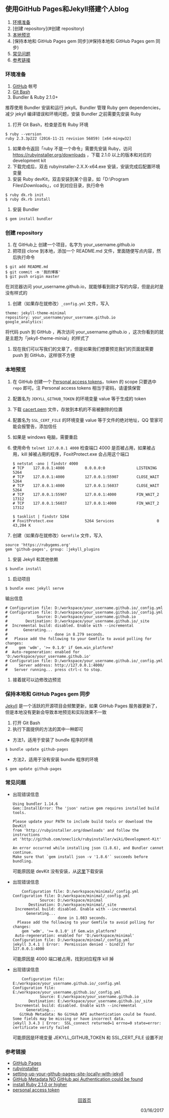## 使用GitHub Pages和Jekyll搭建个人blog

1. [环境准备](#环境准备)
2. [创建 repository](#创建 repository)
3. [本地预览](#本地预览)
1. [保持本地和 GitHub Pages gem 同步](#保持本地和 GitHub Pages gem 同步)
1. [常见问题](#常见问题)
1. [参考链接](#参考链接)

### 环境准备
1. [GitHub](https://github.com/) 帐号
1. [Git Bash](https://git-scm.com/)
1. Bundler & Ruby 2.1.0+

推荐使用 Bundler 安装和运行 jekyll。Bundler 管理 Ruby gem dependencies，减少 jekyll 编译错误和环境问题，安装 Bundler 之前需要先安装 Ruby
1. 打开 Git Bash，检查是否有 Ruby 环境
```
$ ruby --version
ruby 2.3.3p222 (2016-11-21 revision 56859) [x64-mingw32]
```
1. 如果命令返回「ruby 不是一个命令」需要先安装 Ruby，访问 https://rubyinstaller.org/downloads ，下载 2.1.0 以上的版本和对应的 development kit
1. 下载完成后，双击 rubyinstaller-2.X.X-x64.exe 安装，安装完成后配置环境变量
1. 安装 Ruby devKit，双击安装到某个目录，如「D:\Program Files\Downloads」，cd 到对应目录，执行命令
```
$ ruby dk.rb init
$ ruby dk.rb install
```
1. 安装 Bundler
```bash
$ gem install bundler
```

### 创建 repository
1. 在 GitHub上 创建一个项目，名字为 your_username.github.io
1. 把项目 clone 到本地，添加一个 README.md 文件，里面随便写点内容，然后执行命令
```git
$ git add README.md
$ git commit -m '我的博客'
$ git push origin master
```
在浏览器访问 your_username.github.io，就能够看到刚才写的内容，但是此时是没有样式的
1. 创建（如果存在就修改）```_config.yml``` 文件，写入
```
theme: jekyll-theme-minimal
repository: your_username/your_username.github.io
google_analytics: 
```
将代码 push 到 GitHub ，再次访问 your_username.github.io ，这次你看到的就是主题为「jekyll-theme-minial」的样式了
1. 现在我们可以写我们的文章了，但是如果我们想要预览我们的页面就需要 push 到 GitHub，这样很不方便

### 本地预览
1. 在 GitHub 创建一个 [Personal access tokens](https://help.github.com/articles/creating-a-personal-access-token-for-the-command-line)，token 的 scope 只要选中 ```repo``` 即可。注 Personal access tokens 相当于密码，请谨慎保管
1. 配置名为 ```JEKYLL_GITHUB_TOKEN``` 的环境变量 value 等于生成的 token
1. 下载 [cacert.pem](https://curl.haxx.se/ca/cacert.pem) 文件，存放到本机的不易被删除的位置
1. 配置名为 ```SSL_CERT_FILE``` 的环境变量 value 等于文件的绝对地址，QQ 管家可能会报警告，添加信任
1. 如果是 windows 电脑，需要重启
1. 使用命令 ```telnet 127.0.0.1 4000``` 检查端口 4000 是否被占用，如果被占用，kill 掉被占用的程序，FoxitProtect.exe 会占用这个端口

    ```
    $ netstat -ano | findstr 4000
    # TCP    127.0.0.1:4000         0.0.0.0:0              LISTENING       5264
    # TCP    127.0.0.1:4000         127.0.0.1:55907        CLOSE_WAIT      5264
    # TCP    127.0.0.1:4000         127.0.0.1:56037        CLOSE_WAIT      5264
    # TCP    127.0.0.1:55907        127.0.0.1:4000         FIN_WAIT_2      17312
    # TCP    127.0.0.1:56037        127.0.0.1:4000         FIN_WAIT_2      17312

    $ tasklist | findstr 5264
    # FoxitProtect.exe              5264 Services                   0     43,204 K
    ```

1. 创建（如果存在就修改）```Germfile``` 文件，写入
```
source 'https://rubygems.org'
gem 'github-pages', group: :jekyll_plugins
```
1. 安装 Jekyll 和其他依赖
```
$ bundle install
```
1. 启动项目
```
$ bundle exec jekyll serve
```
输出信息
```
# Configuration file: D:/workspace/your_username.github.io/_config.yml
# Configuration file: D:/workspace/your_username.github.io/_config.yml
#             Source: D:/workspace/your_username.github.io
#        Destination: D:/workspace/your_username.github.io/_site
#  Incremental build: disabled. Enable with --incremental
#       Generating...
#                     done in 8.279 seconds.
#   Please add the following to your Gemfile to avoid polling for changes:
#     gem 'wdm', '>= 0.1.0' if Gem.win_platform?
#  Auto-regeneration: enabled for 'D:/workspace/your_username.github.io'
# Configuration file: D:/workspace/your_username.github.io/_config.yml
#     Server address: http://127.0.0.1:4000/
#   Server running... press ctrl-c to stop.
```
1. 接着就可以边修改边预览

### 保持本地和 GitHub Pages gem 同步
[Jekyll](https://github.com/jekyll/jekyll) 是一个活跃的开源项目会频繁更新，如果 GitHub Pages 服务器更新了，但是本地没有更新会导致本地预览和实际效果不一致
1. 打开 Git Bash
1. 执行下面提供的方法的其中一种即可
- 方法1，适用于安装了 bundle 程序的环境
```
$ bundle update github-pages
```
- 方法2，适用于没有安装 bundle 程序的环境
```
$ gem update github-pages
```

### 常见问题
+ 出现错误信息

    ```
    Using bundler 1.14.6
    Gem::InstallError: The 'json' native gem requires installed build tools.  
     
    Please update your PATH to include build tools or download the DevKit
    from 'http://rubyinstaller.org/downloads' and follow the instructions
    at 'http://github.com/oneclick/rubyinstaller/wiki/Development-Kit'

    An error occurred while installing json (1.8.6), and Bundler cannot continue.
    Make sure that `gem install json -v '1.8.6'` succeeds before bundling.
    ```
    可能原因是 devKit 没有安装，从[这里](https://rubyinstaller.org/downloads/)下载安装
+ 出现错误信息

    ```
        Configuration file: D:/workspace/minimal/_config.yml
    Configuration file: D:/workspace/minimal/_config.yml
                Source: D:/workspace/minimal
           Destination: D:/workspace/minimal/_site
     Incremental build: disabled. Enable with --incremental
          Generating...
                        done in 1.083 seconds.
      Please add the following to your Gemfile to avoid polling for changes:
        gem 'wdm', '>= 0.1.0' if Gem.win_platform?
     Auto-regeneration: enabled for 'D:/workspace/minimal'
    Configuration file: D:/workspace/minimal/_config.yml
    jekyll 3.4.1 | Error:  Permission denied - bind(2) for 127.0.0.1:4000
    ```
    可能原因是 4000 端口被占用，找到对应程序 kill 掉
+ 出现错误信息

    ```
        Configuration file: E:/workspace/your_username.github.io/_config.yml
    Configuration file: E:/workspace/your_username.github.io/_config.yml
                Source: E:/workspace/your_username.github.io
           Destination: E:/workspace/your_username.github.io/_site
     Incremental build: disabled. Enable with --incremental
          Generating...
       GitHub Metadata: No GitHub API authentication could be found. Some fields may be missing or have incorrect data.
    jekyll 3.4.3 | Error:  SSL_connect returned=1 errno=0 state=error: certificate verify failed
    ```
    可能原因是环境变量 JEKYLL_GITHUB_TOKEN 和 SSL_CERT_FILE 设置不对

### 参考链接
- [GitHub Pages](https://pages.github.com)
- [rubyinstaller](https://rubyinstaller.org/)
- [setting-up-your-github-pages-site-locally-with-jekyll](https://help.github.com/articles/setting-up-your-github-pages-site-locally-with-jekyll)
- [GitHub Metadata NO GitHub api Authentication could be found](http://knightcodes.com/miscellaneous/2016/09/13/fix-github-metadata-error.html)
- [install Ruby 2.1.0 or higher](https://www.ruby-lang.org/en/downloads)
- [personal access token](https://help.github.com/articles/creating-a-personal-access-token-for-the-command-line)

<p style="text-align: center"><a href="/">回首页</a></p>
 
<p align="right">03/16/2017</p>